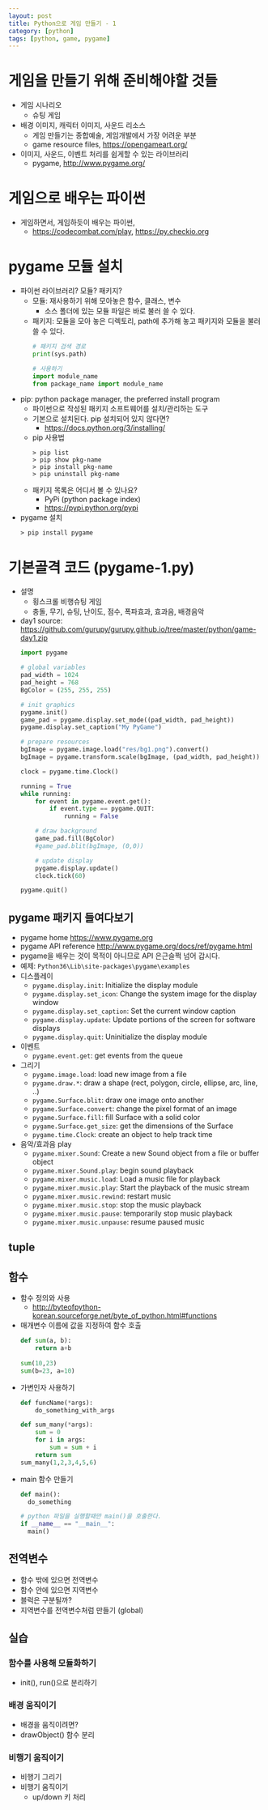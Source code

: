 ```yaml
---
layout: post
title: Python으로 게임 만들기 - 1
category: [python]
tags: [python, game, pygame]
---
```


# 게임을 만들기 위해 준비해야할 것들
* 게임 시나리오
  - 슈팅 게임
* 배경 이미지, 캐릭터 이미지, 사운드 리소스
  - 게임 만들기는 종합예술, 게임개발에서 가장 어려운 부분
  - game resource files, <https://opengameart.org/>
* 이미지, 사운드, 이벤트 처리를 쉽게할 수 있는 라이브러리
  - pygame, <http://www.pygame.org/>

# 게임으로 배우는 파이썬
* 게임하면서, 게임하듯이 배우는 파이썬,
  - <https://codecombat.com/play>, <https://py.checkio.org>

# pygame 모듈 설치
* 파이썬 라이브러리? 모듈? 패키지?
  - 모듈: 재사용하기 위해 모아놓은 함수, 클래스, 변수
    * 소스 폴더에 있는 모듈 파일은 바로 불러 쓸 수 있다.
  - 패키지: 모듈을 모아 놓은 디렉토리, path에 추가해 놓고 패키지와 모듈을 불러 쓸 수 있다. 
    ```python
    # 패키지 검색 경로
    print(sys.path)
    
    # 사용하기
    import module_name
    from package_name import module_name
    ```
* pip: python package manager, the preferred install program 
  * 파이썬으로 작성된 패키지 소프트웨어를 설치/관리하는 도구
  * 기본으로 설치된다. pip 설치되어 있지 않다면? 
    - <https://docs.python.org/3/installing/>
  * pip 사용법
    ``` commandline
    > pip list
    > pip show pkg-name
    > pip install pkg-name
    > pip uninstall pkg-name
    ```
  * 패키지 목록은 어디서 볼 수 있나요? 
    - PyPi (python package index)
    - <https://pypi.python.org/pypi>
* pygame 설치
  ```commandline
  > pip install pygame
  ```

# 기본골격 코드 (pygame-1.py)
  - 설명
    * 횡스크롤 비행슈팅 게임
    * 충돌, 무기, 슈팅, 난이도, 점수, 폭파효과, 효과음, 배경음악 
  - day1 source: <https://github.com/gurupy/gurupy.github.io/tree/master/python/game-day1.zip>
    ```python
    import pygame
    
    # global variables
    pad_width = 1024
    pad_height = 768
    BgColor = (255, 255, 255)
    
    # init graphics
    pygame.init()
    game_pad = pygame.display.set_mode((pad_width, pad_height))
    pygame.display.set_caption("My PyGame")
    
    # prepare resources
    bgImage = pygame.image.load("res/bg1.png").convert()
    bgImage = pygame.transform.scale(bgImage, (pad_width, pad_height))
    
    clock = pygame.time.Clock()
    
    running = True
    while running:
        for event in pygame.event.get():
            if event.type == pygame.QUIT:
                running = False
    
        # draw background
        game_pad.fill(BgColor)
        #game_pad.blit(bgImage, (0,0))
    
        # update display
        pygame.display.update()
        clock.tick(60)
    
    pygame.quit()
    ```
 
## pygame 패키지 들여다보기 
* pygame home <https://www.pygame.org>
* pygame API reference <http://www.pygame.org/docs/ref/pygame.html>
* pygame을 배우는 것이 목적이 아니므로 API 은근슬쩍 넘어 갑시다.
* 예제: `Python36\Lib\site-packages\pygame\examples`
* 디스플레이
    - `pygame.display.init`: Initialize the display module
    - `pygame.display.set_icon`: Change the system image for the display window
    - `pygame.display.set_caption`: Set the current window caption
    - `pygame.display.update`: Update portions of the screen for software displays
    - `pygame.display.quit`: Uninitialize the display module
* 이벤트
    - `pygame.event.get`:	get events from the queue
* 그리기
    - `pygame.image.load`: load new image from a file
    - `pygame.draw.*`: draw a shape (rect, polygon, circle, ellipse, arc, line, ..)
    - `pygame.Surface.blit`: draw one image onto another
    - `pygame.Surface.convert`: change the pixel format of an image
    - `pygame.Surface.fill`: fill Surface with a solid color
    - `pygame.Surface.get_size`: get the dimensions of the Surface
    - `pygame.time.Clock`: create an object to help track time
* 음악/효과음 play
    - `pygame.mixer.Sound`: Create a new Sound object from a file or buffer object
    - `pygame.mixer.Sound.play`: begin sound playback
    - `pygame.mixer.music.load`: Load a music file for playback
    - `pygame.mixer.music.play`: Start the playback of the music stream
    - `pygame.mixer.music.rewind`: restart music
    - `pygame.mixer.music.stop`: stop the music playback
    - `pygame.mixer.music.pause`: temporarily stop music playback
    - `pygame.mixer.music.unpause`: resume paused music
        
## tuple
 
## 함수
* 함수 정의와 사용
    - <http://byteofpython-korean.sourceforge.net/byte_of_python.html#functions>
* 매개변수 이름에 값을 지정하여 함수 호출
    ```python
    def sum(a, b):
        return a+b
      
    sum(10,23)
    sum(b=23, a=10)
    ```
* 가변인자 사용하기
    ```python
    def funcName(*args): 
        do_something_with_args
    
    def sum_many(*args): 
        sum = 0 
        for i in args: 
            sum = sum + i 
        return sum 
    sum_many(1,2,3,4,5,6)
    ```
* main 함수 만들기
  ```python
  def main():
    do_something
  
  # python 파일을 실행할때만 main()을 호출한다.
  if __name__ == "__main__":
    main()
  ```

## 전역변수
* 함수 밖에 있으면 전역변수
* 함수 안에 있으면 지역변수
* 블럭은 구분될까?
* 지역변수를 전역변수처럼 만들기 (global)

## 실습
### 함수를 사용해 모듈화하기
* init(), run()으로 분리하기
 
### 배경 움직이기
* 배경을 움직이려면?
* drawObject() 함수 분리
 
### 비행기 움직이기
* 비행기 그리기
* 비행기 움직이기
  - up/down 키 처리